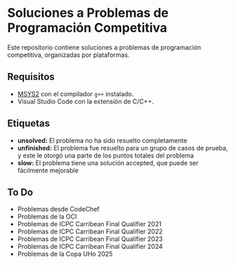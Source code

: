 # Soluciones a Problemas de Programación Competitiva

Este repositorio contiene soluciones a problemas de programación competitiva, organizadas por plataformas.

## Requisitos

- [MSYS2](https://www.msys2.org/) con el compilador `g++` instalado.
- Visual Studio Code con la extensión de C/C++.

## Etiquetas

- **unsolved:** El problema no ha sido resuelto completamente
- **unfinished:** El problema fue resuelto para un grupo de casos de prueba, y este le otorgó una parte de los puntos totales del problema
- **slow:** El problema tiene una solución accepted, que puede ser fácilmente mejorable

## To Do

- Problemas desde CodeChef
- Problemas de la OCI
- Problemas de ICPC Carribean Final Qualifier 2021
- Problemas de ICPC Carribean Final Qualifier 2022
- Problemas de ICPC Carribean Final Qualifier 2023
- Problemas de ICPC Carribean Final Qualifier 2024
- Problemas de la Copa UHo 2025

